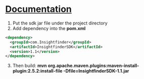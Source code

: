 # [Documentation](https://docs.google.com/document/d/1ByY8jCDN6e2s2A3IFHWlU_ur-wFMTBgAw3_7qpAKHbg/edit#heading=h.razemzadmvvm)
1. Put the sdk jar file under the project directory
2. Add dependency into the **pom.xml**
  ```xml
  <dependency>
    <groupId>com.Insightfinder</groupId>
    <artifactId>InsightfinderSDK</artifactId>
    <version>1.1</version>
  </dependency>
  ```
3. Then build: **mvn org.apache.maven.plugins:maven-install-plugin:2.5.2:install-file -Dfile=InsightfinderSDK-1.1.jar**


